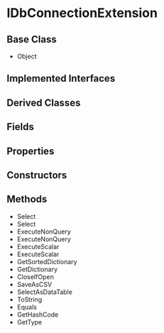# IDbConnectionExtension
## Base Class
- Object
## Implemented Interfaces
## Derived Classes
## Fields
## Properties
## Constructors
## Methods
- Select
- Select
- ExecuteNonQuery
- ExecuteNonQuery
- ExecuteScalar
- ExecuteScalar
- GetSortedDictionary
- GetDictionary
- CloseIfOpen
- SaveAsCSV
- SelectAsDataTable
- ToString
- Equals
- GetHashCode
- GetType
